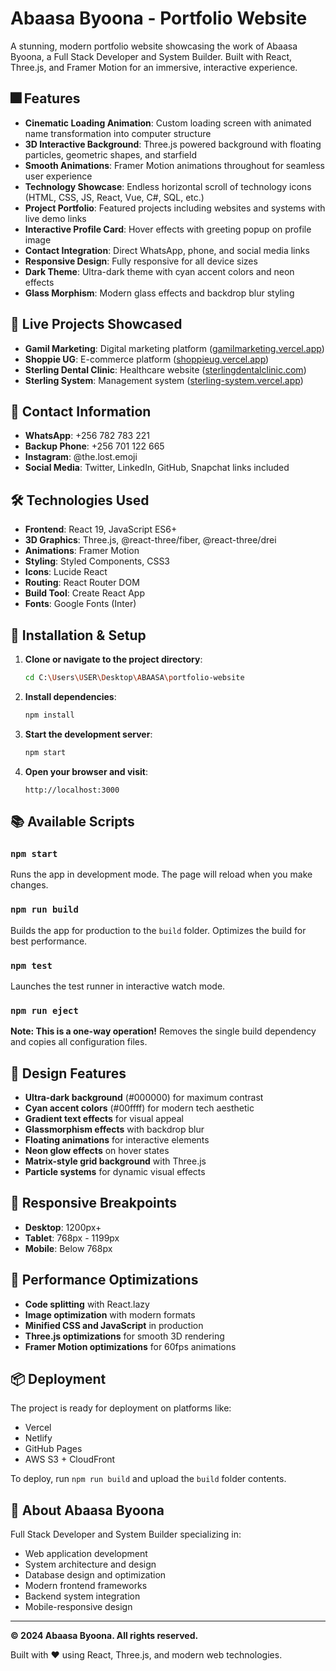 # Abaasa Byoona - Portfolio Website

A stunning, modern portfolio website showcasing the work of Abaasa Byoona, a Full Stack Developer and System Builder. Built with React, Three.js, and Framer Motion for an immersive, interactive experience.

## 🎆 Features

- **Cinematic Loading Animation**: Custom loading screen with animated name transformation into computer structure
- **3D Interactive Background**: Three.js powered background with floating particles, geometric shapes, and starfield
- **Smooth Animations**: Framer Motion animations throughout for seamless user experience
- **Technology Showcase**: Endless horizontal scroll of technology icons (HTML, CSS, JS, React, Vue, C#, SQL, etc.)
- **Project Portfolio**: Featured projects including websites and systems with live demo links
- **Interactive Profile Card**: Hover effects with greeting popup on profile image
- **Contact Integration**: Direct WhatsApp, phone, and social media links
- **Responsive Design**: Fully responsive for all device sizes
- **Dark Theme**: Ultra-dark theme with cyan accent colors and neon effects
- **Glass Morphism**: Modern glass effects and backdrop blur styling

## 🚀 Live Projects Showcased

- **Gamil Marketing**: Digital marketing platform ([gamilmarketing.vercel.app](https://gamilmarketing.vercel.app))
- **Shoppie UG**: E-commerce platform ([shoppieug.vercel.app](https://shoppieug.vercel.app))
- **Sterling Dental Clinic**: Healthcare website ([sterlingdentalclinic.com](https://sterlingdentalclinic.com))
- **Sterling System**: Management system ([sterling-system.vercel.app](https://sterling-system.vercel.app))

## 📱 Contact Information

- **WhatsApp**: +256 782 783 221
- **Backup Phone**: +256 701 122 665
- **Instagram**: @the.lost.emoji
- **Social Media**: Twitter, LinkedIn, GitHub, Snapchat links included

## 🛠️ Technologies Used

- **Frontend**: React 19, JavaScript ES6+
- **3D Graphics**: Three.js, @react-three/fiber, @react-three/drei
- **Animations**: Framer Motion
- **Styling**: Styled Components, CSS3
- **Icons**: Lucide React
- **Routing**: React Router DOM
- **Build Tool**: Create React App
- **Fonts**: Google Fonts (Inter)

## 📝 Installation & Setup

1. **Clone or navigate to the project directory**:
   ```bash
   cd C:\Users\USER\Desktop\ABAASA\portfolio-website
   ```

2. **Install dependencies**:
   ```bash
   npm install
   ```

3. **Start the development server**:
   ```bash
   npm start
   ```

4. **Open your browser and visit**:
   ```
   http://localhost:3000
   ```

## 📚 Available Scripts

### `npm start`
Runs the app in development mode. The page will reload when you make changes.

### `npm run build`
Builds the app for production to the `build` folder. Optimizes the build for best performance.

### `npm test`
Launches the test runner in interactive watch mode.

### `npm run eject`
**Note: This is a one-way operation!** Removes the single build dependency and copies all configuration files.

## 🎨 Design Features

- **Ultra-dark background** (#000000) for maximum contrast
- **Cyan accent colors** (#00ffff) for modern tech aesthetic
- **Gradient text effects** for visual appeal
- **Glassmorphism effects** with backdrop blur
- **Floating animations** for interactive elements
- **Neon glow effects** on hover states
- **Matrix-style grid background** with Three.js
- **Particle systems** for dynamic visual effects

## 📱 Responsive Breakpoints

- **Desktop**: 1200px+
- **Tablet**: 768px - 1199px
- **Mobile**: Below 768px

## 🔌 Performance Optimizations

- **Code splitting** with React.lazy
- **Image optimization** with modern formats
- **Minified CSS and JavaScript** in production
- **Three.js optimizations** for smooth 3D rendering
- **Framer Motion optimizations** for 60fps animations

## 📦 Deployment

The project is ready for deployment on platforms like:
- Vercel
- Netlify
- GitHub Pages
- AWS S3 + CloudFront

To deploy, run `npm run build` and upload the `build` folder contents.

## 👤 About Abaasa Byoona

Full Stack Developer and System Builder specializing in:
- Web application development
- System architecture and design
- Database design and optimization
- Modern frontend frameworks
- Backend system integration
- Mobile-responsive design

---

**© 2024 Abaasa Byoona. All rights reserved.**

Built with ❤️ using React, Three.js, and modern web technologies.
